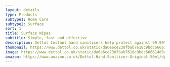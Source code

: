 ```yaml
---
layout: details
type: Products
subtype1: Home Care
subtype2: Surface
sort: 1
title: Surface Wipes
subtitle: Simple, fast and effective
description: Dettol Instant hand sanitisers help protect against 99.99% of germs, with no need for soap or water.
thumbnail: https://www.dettol.co.uk/static/da6e6ce238fbab7618c9bdc666614d9a/ad85c/km9bqkyhvbmnzgje7wuq.webp
image: https://www.dettol.co.uk/static/da6e6ce238fbab7618c9bdc666614d9a/ad85c/km9bqkyhvbmnzgje7wuq.webp
amazon: https://www.amazon.co.uk/Dettol-Hand-Sanitizer-Original-50ml/dp/B08HYQW9GP/ref=sr_1_4?keywords=dettol+instant+hand+sanitizer&qid=1661961971&refinements=p_76%3A419158031&rnid=419157031&rps=1&sprefix=dettol+instant+%2Caps%2C80&sr=8-4
---
```

